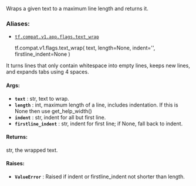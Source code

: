Wraps a given text to a maximum line length and returns it.

### Aliases:

  * [`tf.compat.v1.app.flags.text_wrap`](/api_docs/python/tf/compat/v1/flags/text_wrap)

    
    
    tf.compat.v1.flags.text_wrap(
        text,
        length=None,
        indent='',
        firstline_indent=None
    )
    

It turns lines that only contain whitespace into empty lines, keeps new lines,
and expands tabs using 4 spaces.

#### Args:

  * **`text`** : str, text to wrap.
  * **`length`** : int, maximum length of a line, includes indentation. If this is None then use get_help_width()
  * **`indent`** : str, indent for all but first line.
  * **`firstline_indent`** : str, indent for first line; if None, fall back to indent.

#### Returns:

str, the wrapped text.

#### Raises:

  * **`ValueError`** : Raised if indent or firstline_indent not shorter than length.

